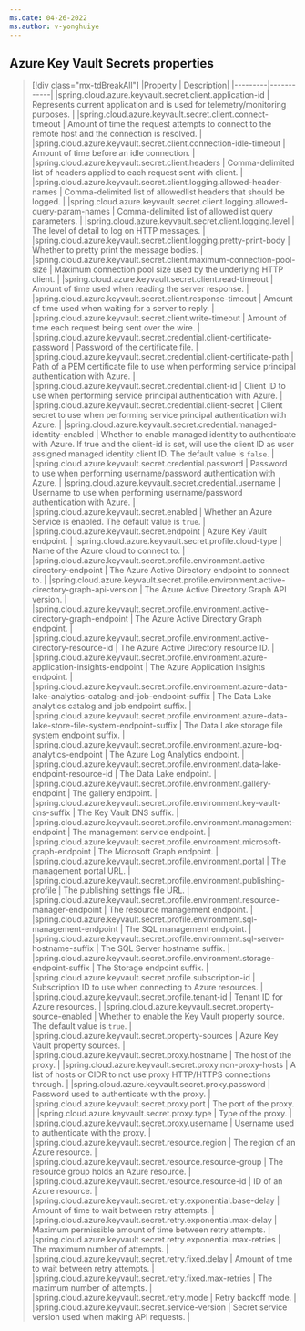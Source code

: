 ```yaml
---
ms.date: 04-26-2022
ms.author: v-yonghuiye
---
```


## Azure Key Vault Secrets properties

> [!div class="mx-tdBreakAll"]
> |Property | Description|
> |---------|------------|
> |spring.cloud.azure.keyvault.secret.client.application-id | Represents current application and is used for telemetry/monitoring purposes. |
> |spring.cloud.azure.keyvault.secret.client.connect-timeout | Amount of time the request attempts to connect to the remote host and the connection is resolved. |
> |spring.cloud.azure.keyvault.secret.client.connection-idle-timeout | Amount of time before an idle connection. |
> |spring.cloud.azure.keyvault.secret.client.headers | Comma-delimited list of headers applied to each request sent with client. |
> |spring.cloud.azure.keyvault.secret.client.logging.allowed-header-names | Comma-delimited list of allowedlist headers that should be logged. |
> |spring.cloud.azure.keyvault.secret.client.logging.allowed-query-param-names | Comma-delimited list of allowedlist query parameters. |
> |spring.cloud.azure.keyvault.secret.client.logging.level | The level of detail to log on HTTP messages. |
> |spring.cloud.azure.keyvault.secret.client.logging.pretty-print-body | Whether to pretty print the message bodies. |
> |spring.cloud.azure.keyvault.secret.client.maximum-connection-pool-size | Maximum connection pool size used by the underlying HTTP client. |
> |spring.cloud.azure.keyvault.secret.client.read-timeout | Amount of time used when reading the server response. |
> |spring.cloud.azure.keyvault.secret.client.response-timeout | Amount of time used when waiting for a server to reply. |
> |spring.cloud.azure.keyvault.secret.client.write-timeout | Amount of time each request being sent over the wire. |
> |spring.cloud.azure.keyvault.secret.credential.client-certificate-password | Password of the certificate file. |
> |spring.cloud.azure.keyvault.secret.credential.client-certificate-path | Path of a PEM certificate file to use when performing service principal authentication with Azure. |
> |spring.cloud.azure.keyvault.secret.credential.client-id | Client ID to use when performing service principal authentication with Azure. |
> |spring.cloud.azure.keyvault.secret.credential.client-secret | Client secret to use when performing service principal authentication with Azure. |
> |spring.cloud.azure.keyvault.secret.credential.managed-identity-enabled | Whether to enable managed identity to authenticate with Azure. If true and the client-id is set, will use the client ID as user assigned managed identity client ID. The default value is `false`. |
> |spring.cloud.azure.keyvault.secret.credential.password | Password to use when performing username/password authentication with Azure. |
> |spring.cloud.azure.keyvault.secret.credential.username | Username to use when performing username/password authentication with Azure. |
> |spring.cloud.azure.keyvault.secret.enabled | Whether an Azure Service is enabled. The default value is `true`. |
> |spring.cloud.azure.keyvault.secret.endpoint | Azure Key Vault endpoint. |
> |spring.cloud.azure.keyvault.secret.profile.cloud-type | Name of the Azure cloud to connect to. |
> |spring.cloud.azure.keyvault.secret.profile.environment.active-directory-endpoint | The Azure Active Directory endpoint to connect to. |
> |spring.cloud.azure.keyvault.secret.profile.environment.active-directory-graph-api-version | The Azure Active Directory Graph API version. |
> |spring.cloud.azure.keyvault.secret.profile.environment.active-directory-graph-endpoint | The Azure Active Directory Graph endpoint. |
> |spring.cloud.azure.keyvault.secret.profile.environment.active-directory-resource-id | The Azure Active Directory resource ID. |
> |spring.cloud.azure.keyvault.secret.profile.environment.azure-application-insights-endpoint | The Azure Application Insights endpoint. |
> |spring.cloud.azure.keyvault.secret.profile.environment.azure-data-lake-analytics-catalog-and-job-endpoint-suffix | The Data Lake analytics catalog and job endpoint suffix. |
> |spring.cloud.azure.keyvault.secret.profile.environment.azure-data-lake-store-file-system-endpoint-suffix | The Data Lake storage file system endpoint suffix. |
> |spring.cloud.azure.keyvault.secret.profile.environment.azure-log-analytics-endpoint | The Azure Log Analytics endpoint. |
> |spring.cloud.azure.keyvault.secret.profile.environment.data-lake-endpoint-resource-id | The Data Lake endpoint. |
> |spring.cloud.azure.keyvault.secret.profile.environment.gallery-endpoint | The gallery endpoint. |
> |spring.cloud.azure.keyvault.secret.profile.environment.key-vault-dns-suffix | The Key Vault DNS suffix. |
> |spring.cloud.azure.keyvault.secret.profile.environment.management-endpoint | The management service endpoint. |
> |spring.cloud.azure.keyvault.secret.profile.environment.microsoft-graph-endpoint | The Microsoft Graph endpoint. |
> |spring.cloud.azure.keyvault.secret.profile.environment.portal | The management portal URL. |
> |spring.cloud.azure.keyvault.secret.profile.environment.publishing-profile | The publishing settings file URL. |
> |spring.cloud.azure.keyvault.secret.profile.environment.resource-manager-endpoint | The resource management endpoint. |
> |spring.cloud.azure.keyvault.secret.profile.environment.sql-management-endpoint | The SQL management endpoint. |
> |spring.cloud.azure.keyvault.secret.profile.environment.sql-server-hostname-suffix | The SQL Server hostname suffix. |
> |spring.cloud.azure.keyvault.secret.profile.environment.storage-endpoint-suffix | The Storage endpoint suffix. |
> |spring.cloud.azure.keyvault.secret.profile.subscription-id | Subscription ID to use when connecting to Azure resources. |
> |spring.cloud.azure.keyvault.secret.profile.tenant-id | Tenant ID for Azure resources. |
> |spring.cloud.azure.keyvault.secret.property-source-enabled | Whether to enable the Key Vault property source. The default value is `true`. |
> |spring.cloud.azure.keyvault.secret.property-sources | Azure Key Vault property sources. |
> |spring.cloud.azure.keyvault.secret.proxy.hostname | The host of the proxy. |
> |spring.cloud.azure.keyvault.secret.proxy.non-proxy-hosts | A list of hosts or CIDR to not use proxy HTTP/HTTPS connections through. |
> |spring.cloud.azure.keyvault.secret.proxy.password | Password used to authenticate with the proxy. |
> |spring.cloud.azure.keyvault.secret.proxy.port | The port of the proxy. |
> |spring.cloud.azure.keyvault.secret.proxy.type | Type of the proxy. |
> |spring.cloud.azure.keyvault.secret.proxy.username | Username used to authenticate with the proxy. |
> |spring.cloud.azure.keyvault.secret.resource.region | The region of an Azure resource. |
> |spring.cloud.azure.keyvault.secret.resource.resource-group | The resource group holds an Azure resource. |
> |spring.cloud.azure.keyvault.secret.resource.resource-id | ID of an Azure resource. |
> |spring.cloud.azure.keyvault.secret.retry.exponential.base-delay | Amount of time to wait between retry attempts. |
> |spring.cloud.azure.keyvault.secret.retry.exponential.max-delay | Maximum permissible amount of time between retry attempts. |
> |spring.cloud.azure.keyvault.secret.retry.exponential.max-retries | The maximum number of attempts. |
> |spring.cloud.azure.keyvault.secret.retry.fixed.delay | Amount of time to wait between retry attempts. |
> |spring.cloud.azure.keyvault.secret.retry.fixed.max-retries | The maximum number of attempts. |
> |spring.cloud.azure.keyvault.secret.retry.mode | Retry backoff mode. |
> |spring.cloud.azure.keyvault.secret.service-version | Secret service version used when making API requests. |
